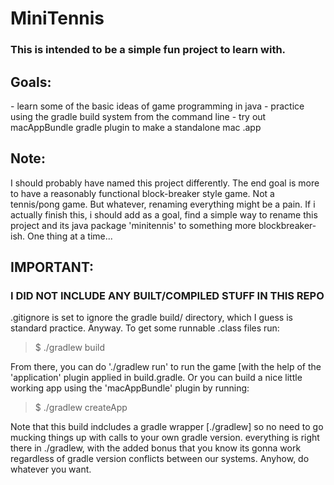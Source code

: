 <h1>MiniTennis</h1>

<h3>This is intended to be a simple fun project to learn with.</h3>

<h2>Goals:</h2>
 - learn some of the basic ideas of game programming in java
 - practice using the gradle build system from the command line
 - try out macAppBundle gradle plugin to make a standalone mac .app

<h2>Note:</h2>
   I should probably have named this project differently. The end goal is more to have a reasonably functional block-breaker style game. Not a tennis/pong game. But whatever, renaming everything might be a pain.
   If i actually finish this, i should add as a goal, find a simple way to rename this project and its java package 'minitennis' to something more blockbreaker-ish. One thing at a time...

<h2>IMPORTANT:</h2>
<h3>I DID NOT INCLUDE ANY BUILT/COMPILED STUFF IN THIS REPO</h3>

.gitignore is set to ignore the gradle build/ directory, which I guess is standard practice. Anyway. To get some runnable .class files run:

>$ ./gradlew build

From there, you can do './gradlew run' to run the game [with the help of the 'application' plugin applied in build.gradle. Or you can build a nice little working app using the 'macAppBundle' plugin by running:

>$ ./gradlew createApp

Note that this build indcludes a gradle wrapper [./gradlew] so no need to go mucking things up with calls to your own gradle version. everything is right there in ./gradlew, with the added bonus that you know its gonna work regardless of gradle version conflicts between our systems. Anyhow, do whatever you want.
